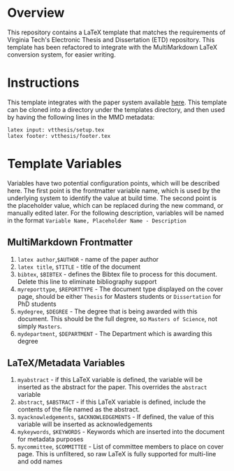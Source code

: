# Overview

This repository contains a LaTeX template that matches the requirements of Virginia Tech's Electronic Thesis and Dissertation (ETD) repository. This template has been refactored to integrate with the MultiMarkdown LaTeX conversion system, for easier writing.

# Instructions

This template integrates with the paper system available [here](https://github.com/jasedit/papers_base). This template can be cloned into a directory under the templates directory, and then used by having the following lines in the MMD metadata:

```
latex input: vtthesis/setup.tex
latex footer: vtthesis/footer.tex
```

# Template Variables

Variables have two potential configuration points, which will be described here. The first point is the frontmatter variable name, which is used by the underlying system to identify the value at build time. The second point is the placeholder value, which can be replaced during the new command, or manually edited later. For the following description, variables will be named in the format `Variable Name, Placeholder Name - Description`

## MultiMarkdown Frontmatter
1. `latex author`,`$AUTHOR` - name of the paper author
2. `latex title`, `$TITLE` - title of the document
3. `bibtex`, `$BIBTEX` - defines the Bibtex file to process for this document. Delete this line to eliminate bibliography support
4. `myreporttype`, `$REPORTTYPE` - The document type displayed on the cover page, should be either `Thesis` for Masters students or `Dissertation` for PhD students
5. `mydegree`, `$DEGREE` - The degree that is being awarded with this document. This should be the full degree, so `Masters of Science`, not simply `Masters`.
6. `mydepartment`, `$DEPARTMENT` - The Department which is awarding this degree

## LaTeX/Metadata Variables

1. `myabstract` - if this LaTeX variable is defined, the variable will be inserted as the abstract for the paper. This overrides the `abstract` variable
2. `abstract`, `$ABSTRACT` - if this LaTeX variable is defined, include the contents of the file named as the abstract.
3. `myacknowledgements`, `$ACKNOWLEDGEMENTS` - If defined, the value of this variable will be inserted as acknowledgements
4. `mykeywords`, `$KEYWORDS` - Keywords which are inserted into the document for metadata purposes
5. `mycommittee`, `$COMMITTEE` - List of committee members to place on cover page. This is unfiltered, so raw LaTeX is fully supported for multi-line and odd names
